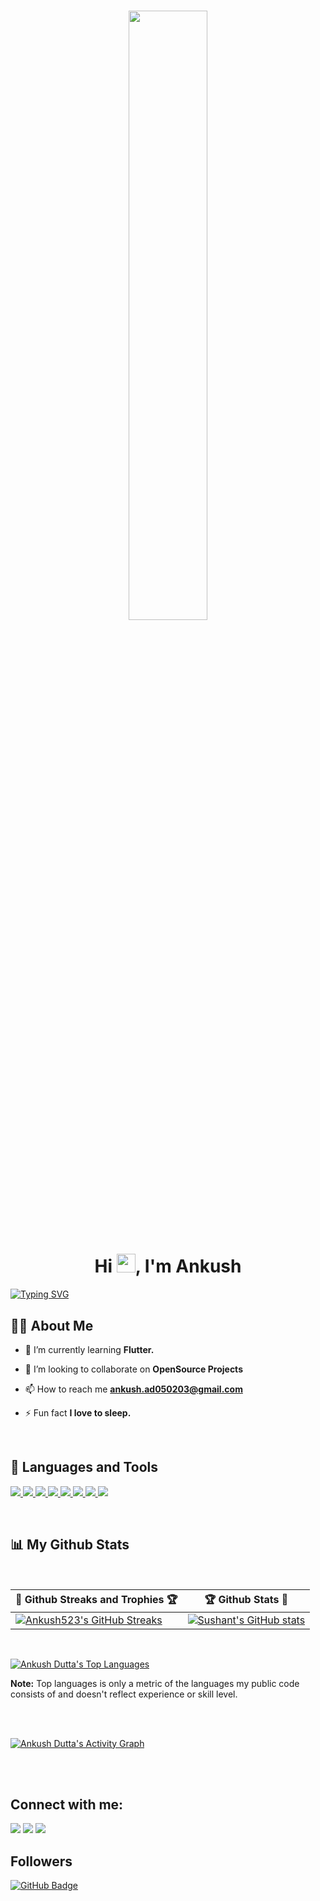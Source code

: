 <h1 align="center"> <a href="#"><img width="50%" height="auto" src="https://assets.rbl.ms/25591710/origin.jpg" height="175px"/></a></h1>



<h1 align="center">Hi <img src="https://raw.githubusercontent.com/MartinHeinz/MartinHeinz/master/wave.gif" width="30px">, I'm Ankush</h1>

[![Typing SVG](https://readme-typing-svg.herokuapp.com?font=Montserrat&color=%339333F7&vCenter=true&lines=)](https://git.io/typing-svg)

## 🙋‍♂️ About Me


- 🌱 I’m currently learning **Flutter.**

- 👯 I’m looking to collaborate on **OpenSource Projects**

- 📫 How to reach me **ankush.ad050203@gmail.com**

- ⚡ Fun fact **I love to sleep.**

<br/>

## 🚀 Languages and Tools

<p align="left"> 
    <a href="https://reactjs.org/" target="_blank"> <img src="https://img.icons8.com/color/48/000000/react-native.png"/> </a>
    <a href="https://www.cprogramming.com/" target="_blank"> <img src="https://img.icons8.com/color/48/000000/c-programming.png"/> </a> 
    <a href="https://www.python.org/" target="_blank"> <img src="https://img.icons8.com/fluency/48/000000/python.png"/> </a> 
    <a href="https://flutter.dev/" target="_blank"> <img src="https://img.icons8.com/color/48/000000/flutter.png"/> </a> 
    <a href="https://dart.dev/" target="_blank"> <img src="https://img.icons8.com/color/48/000000/dart.png"/> </a> 
    <a href="https://www.tensorflow.org/" target="_blank"> <img src="https://img.icons8.com/color/48/000000/tensorflow.png"/> </a> 
    <a href="https://www.mysql.com/" target="_blank"> <img src="https://img.icons8.com/fluent/50/000000/mysql-logo.png"/> </a>
    <a href="https://aws.amazon.com/certification/" target="_blank"> <img src="https://img.icons8.com/color/48/000000/amazon-web-services.png"/> </a> 
    
</p>

<br/>

## 📊 My Github Stats

  <br/>
  
  |🎯 Github Streaks and Trophies 🏆| 🏆 Github Stats 🔭|
|----------------------------------|----------------------------|
[![Ankush523's GitHub Streaks](https://github-readme-streak-stats.herokuapp.com/?user=Ankush523&theme=radical&hide_border=false)](https://github.com/Ankush523)|[![Sushant's GitHub stats](https://github-readme-stats.vercel.app/api?username=Ankush523&show_icons=true&theme=radical&hide_border=false)](https://github.com/Ankush523)|[![Trophies](https://github-profile-trophy.vercel.app/?username=Ankush523&theme=juicyfresh&margin-w=0&no-frame=false)](https://github.com/Ankush523)

<br/>

 <a href="https://github.com/Ankush523/github-readme-stats"><img alt="Ankush Dutta's Top Languages" src="https://github-readme-stats.vercel.app/api/top-langs/?username=Ankush523&langs_count=8&count_private=true&layout=compact&theme=radical&hide_border=true&bg_color=0D1117" /></a>

  
  <b>Note:</b> Top languages is only a metric of the languages my public code consists of and doesn't reflect experience or skill level.


<br/>
<br/>

<a href="https://github.com/Ankush523/github-readme-activity-graph"><img alt="Ankush Dutta's Activity Graph" src="https://activity-graph.herokuapp.com/graph?username=Ankush523&hide_border=true&theme=default" /></a>

<br/>
<br/>

## Connect with me:
<p align="left">

<a href = "https://www.linkedin.com/in/ankush-dutta-920b5b202/"><img src="https://img.icons8.com/fluent/48/000000/linkedin.png"/></a>
<a href = "https://twitter.com/AnkushD21079583"><img src="https://img.icons8.com/fluent/48/000000/twitter.png"/></a>
<a href = "https://www.instagram.com/cubed_ankush/"><img src="https://img.icons8.com/fluent/48/000000/instagram-new.png"/></a>

</p>

## Followers
<a href="https://github.com/Ankush523?tab=followers"><img src="https://img.shields.io/github/followers/Ankush523?label=Followers&style=social" alt="GitHub Badge"></a>
